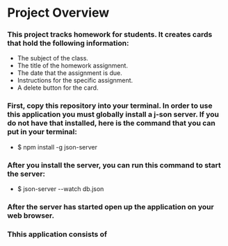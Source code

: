 # Project Overview

### This project tracks homework for students. It creates cards that hold the following information:
* The subject of the class.
* The title of the homework assignment.
* The date that the assignment is due.
* Instructions for the specific assignment.
* A delete button for the card.



### First, copy this repository into your terminal. In order to use this application you must globally install a j-son server. If you do not have that installed, here is the command that you can put in your terminal:
* $ npm install -g json-server

### After you install the server, you can run this command to start the server:
* $ json-server --watch db.json

### After the server has started open up the application on your web browser.

### Thhis application consists of 